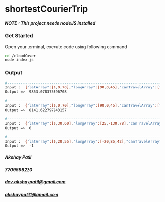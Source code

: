 # shortestCourierTrip

##### NOTE : This project needs nodeJS installed
### Get Started

Open your terminal, execute code using following command
```sh
cd /cloudCover
node index.js
```

### Output
```sh
#----------------------------------------------------------------------------
Input :  {"latArray":[0,0,70],"longArray":[90,0,45],"canTravelArray":["2","0 2","0 1"],"start":0,"dest":1}
Output =>  9853.078375896708

#----------------------------------------------------------------------------
Input :  {"latArray":[0,0,70],"longArray":[90,0,45],"canTravelArray":["1 2","0 2","0 1"],"start":0,"dest":1}
Output =>  8141.622797943157

#----------------------------------------------------------------------------
Input :  {"latArray":[0,30,60],"longArray":[25,-130,78],"canTravelArray":["1 2","0 2","1 2"],"start":0,"dest":0}
Output =>  0

#----------------------------------------------------------------------------
Input :  {"latArray":[0,20,55],"longArray":[-20,85,42],"canTravelArray":["1","0","0"],"start":0,"dest":2}
Output =>  -1

```

##### Akshay Patil
##### 7709598220
##### dev.akshaypatil@gmail.com
##### akshaypatil1@gmail.com